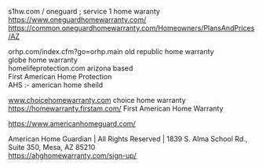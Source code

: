 




s1hw.com / oneguard	 ; service 1 home waranty         
https://www.oneguardhomewarranty.com/       
https://common.oneguardhomewarranty.com/Homeowners/PlansAndPrices/AZ     

orhp.com/index.cfm?go=orhp.main	  old republic home  warranty     
globe  home warranty	 
homelifeprotection.com	 arizona based   
First American Home Protection	 
AHS :- american home sheild	   
	
www.choicehomewarranty.com     choice home warranty    
https://homewarranty.firstam.com/    First American Home Warranty   

https://www.americanhomeguard.com/   



American Home Guardian | All Rights Reserved | 1839 S. Alma School Rd., Suite 350, Mesa, AZ 85210    
https://ahghomewarranty.com/sign-up/      







